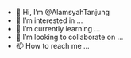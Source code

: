 - 👋 Hi, I’m @AlamsyahTanjung
- 👀 I’m interested in ...
- 🌱 I’m currently learning ...
- 💞️ I’m looking to collaborate on ...
- 📫 How to reach me ...

<!---
AlamsyahTanjung/AlamsyahTanjung is a ✨ special ✨ repository because its `README.md` (this file) appears on your GitHub profile.
You can click the Preview link to take a look at your changes.
--->
